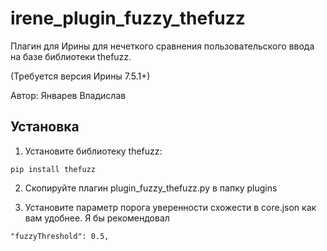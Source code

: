 # irene_plugin_fuzzy_thefuzz

Плагин для Ирины для нечеткого сравнения пользовательского ввода на базе библиотеки thefuzz.

(Требуется версия Ирины 7.5.1+)

Автор: Январев Владислав

## Установка

1. Установите библиотеку thefuzz:
```
pip install thefuzz
```

2. Скопируйте плагин plugin_fuzzy_thefuzz.py в папку plugins

3. Установите параметр порога уверенности схожести в core.json как вам удобнее. Я бы рекомендовал
```
"fuzzyThreshold": 0.5,
```

